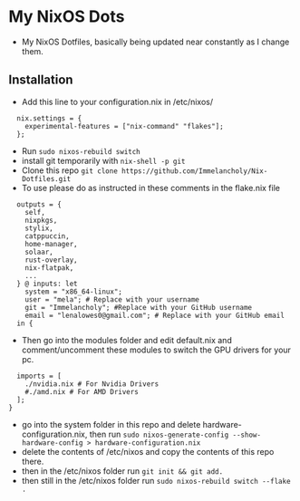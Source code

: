 # My NixOS Dots
* My NixOS Dotfiles, basically being updated near constantly as I change them.

## Installation
* Add this line to your configuration.nix in /etc/nixos/
```
  nix.settings = {
    experimental-features = ["nix-command" "flakes"];
  };
```
* Run ```sudo nixos-rebuild switch```
* install git temporarily with ```nix-shell -p git```
* Clone this repo ```git clone https://github.com/Immelancholy/Nix-Dotfiles.git```
* To use please do as instructed in these comments in the flake.nix file
```
  outputs = {
    self,
    nixpkgs,
    stylix,
    catppuccin,
    home-manager,
    solaar,
    rust-overlay,
    nix-flatpak,
    ...
  } @ inputs: let
    system = "x86_64-linux";
    user = "mela"; # Replace with your username
    git = "Immelancholy"; #Replace with your GitHub username
    email = "lenalowes0@gmail.com"; # Replace with your GitHub email
  in {
```

* Then go into the modules folder and edit default.nix and comment/uncomment these modules to switch the GPU drivers for your pc.

```{
  imports = [
    ./nvidia.nix # For Nvidia Drivers
    #./amd.nix # For AMD Drivers
  ];
}
```
* go into the system folder in this repo and delete hardware-configuration.nix, then run ```sudo nixos-generate-config --show-hardware-config > hardware-configuration.nix```
* delete the contents of /etc/nixos and copy the contents of this repo there.
* then in the /etc/nixos folder run ```git init && git add.```
* then still in the /etc/nixos folder run ```sudo nixos-rebuild switch --flake .```



